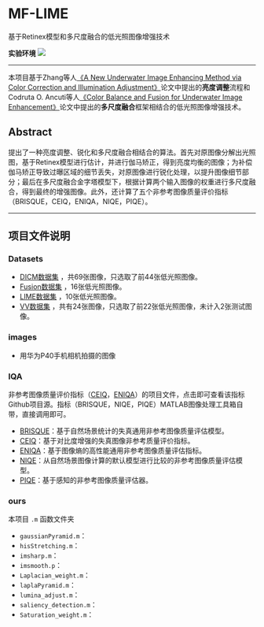 # MF-LIME
基于Retinex模型和多尺度融合的低光照图像增强技术

**实验环境**   ![](https://img.shields.io/badge/MATLAB-R2020b-green.svg)
***
本项目基于Zhang等人[《A New Underwater Image Enhancing Method via Color Correction and Illumination Adjustment》](https://github.com/zhangwenhao123/VCIP2017)论文中提出的**亮度调整**流程和Codruta O. Ancuti等人[《Color Balance and Fusion for Underwater Image Enhancement》](https://ieeexplore.ieee.org/document/8058463)论文中提出的**多尺度融合**框架相结合的低光照图像增强技术。

## Abstract
提出了一种亮度调整、锐化和多尺度融合相结合的算法。首先对原图像分解出光照图，基于Retinex模型进行估计，并进行伽马矫正，得到亮度均衡的图像；为补偿伽马矫正导致过曝区域的细节丢失，对原图像进行锐化处理，以提升图像细节部分；最后在多尺度融合金字塔模型下，根据计算两个输入图像的权重进行多尺度融合，得到最终的增强图像。此外，还计算了五个非参考图像质量评价指标（BRISQUE，CEIQ，ENIQA，NIQE，PIQE）。
***
## 项目文件说明
### Datasets
- [DICM数据集](http://mcl.korea.ac.kr/projects/LDR/LDR_TEST_IMAGES_DICM.zip) ，共69张图像，只选取了前44张低光照图像。
- [Fusion数据集](https://xueyangfu.github.io/projects/sp2016.html) ，16张低光照图像。
- [LIME数据集](https://sites.google.com/view/xjguo/lime) ，10张低光照图像。
- [VV数据集](https://drive.google.com/file/d/1RL7sf0vvfE7UDSQUH7atHHkibAUjprtn/view) ，共有24张图像，只选取了前22张低光照图像，未计入2张测试图像。

### images
- 用华为P40手机相机拍摄的图像

### IQA
非参考图像质量评价指标（[CEIQ](https://github.com/imfing/CEIQ)，[ENIQA](https://github.com/jacob6/ENIQA)）的项目文件，点击即可查看该指标Github项目源。指标（BRISQUE，NIQE，PIQE）MATLAB图像处理工具箱自带，直接调用即可。

- [BRISQUE](https://ww2.mathworks.cn/help/images/ref/brisque.html)：基于自然场景统计的失真通用非参考图像质量评估模型。
- [CEIQ](https://github.com/imfing/CEIQ)：基于对比度增强的失真图像非参考质量评价指标。
- [ENIQA](https://github.com/jacob6/ENIQA)：基于图像熵的高性能通用非参考图像质量评估指标。
- [NIQE](https://ww2.mathworks.cn/help/images/ref/niqe.html)：从自然场景图像计算的默认模型进行比较的非参考图像质量评估模型。
- [PIQE](https://ww2.mathworks.cn/help/images/ref/piqe.html)：基于感知的非参考图像质量评估器。

### ours
本项目 `.m` 函数文件夹

- `gaussianPyramid.m`：
- `hisStretching.m`：
- `imsharp.m`：
- `imsmooth.p`：
- `Laplacian_weight.m`：
- `laplaPyramid.m`：
- `lumina_adjust.m`：
- `saliency_detection.m`：
- `Saturation_weight.m`：